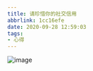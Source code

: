 ```yaml
---
title: 请珍惜你的社交信用
abbrlink: 1cc16efe
date: 2020-09-28 12:59:03
tags:
- 心得
---
```

![image](https://cdn.jsdelivr.net/gh/kitety/blog_img/2020-9-28/1601269097209-image.png)